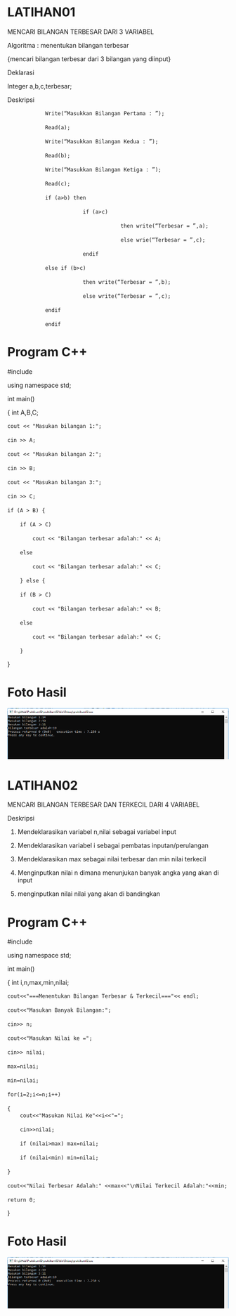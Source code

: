 # LATIHAN01

MENCARI BILANGAN TERBESAR DARI 3 VARIABEL
    
Algoritma : menentukan bilangan terbesar

 {mencari bilangan terbesar dari 3 bilangan yang diinput}
            
Deklarasi
                
 Integer a,b,c,terbesar;
                
Deskripsi 

                Write(“Masukkan Bilangan Pertama : ”);
                
                Read(a);
                
                Write(“Masukkan Bilangan Kedua : ”);
                
                Read(b);
                
                Write(“Masukkan Bilangan Ketiga : ”);
                
                Read(c);
                
                if (a>b) then
                
                            if (a>c)
                            
                                        then write(“Terbesar = ”,a);
                                        
                                        else wrie(“Terbesar = ”,c);
                                        
                            endif
                            
                else if (b>c)
                
                            then write(“Terbesar = ”,b);
                            
                            else write(“Terbesar = ”,c);
                            
                endif
                
                endif
                
# Program C++

#include <iostream>

using namespace std;

int main()

{
    int  A,B,C;
    
    cout << "Masukan bilangan 1:";
    
	cin >> A;

	cout << "Masukan bilangan 2:";
  
	cin >> B;

	cout << "Masukan bilangan 3:";
  
	cin >> C;

	if (A > B) {
  
		if (A > C)
    
			cout << "Bilangan terbesar adalah:" << A;
      
		else
    
			cout << "Bilangan terbesar adalah:" << C;
      
	    } else {
      
		if (B > C)
    
			cout << "Bilangan terbesar adalah:" << B;
      
		else
    
			cout << "Bilangan terbesar adalah:" << C;
      
        }
        
}

# Foto Hasil

![img](https://raw.githubusercontent.com/arifhanifanudin/praktikum02/master/hasil1.PNG)


# LATIHAN02

MENCARI BILANGAN TERBESAR DAN TERKECIL DARI 4 VARIABEL

Deskripsi

1. Mendeklarasikan variabel n,nilai sebagai variabel input

2. Mendeklarasikan variabel i sebagai pembatas inputan/perulangan 

3. Mendeklarasikan max sebagai nilai terbesar dan min nilai terkecil

4. Menginputkan nilai n dimana menunjukan banyak angka yang akan di input

5. menginputkan nilai nilai yang akan di bandingkan

# Program C++

#include <iostream>
	
using namespace std;

int main()

{
    int i,n,max,min,nilai;
    
    cout<<"===Menentukan Bilangan Terbesar & Terkecil==="<< endl;
    
    cout<<"Masukan Banyak Bilangan:";
    
    cin>> n;
    
    cout<<"Masukan Nilai ke =";
    
    cin>> nilai;
    
    max=nilai;
    
    min=nilai;
    
    for(i=2;i<=n;i++)
    
    {
        cout<<"Masukan Nilai Ke"<<i<<"=";
	
        cin>>nilai;
	
        if (nilai>max) max=nilai;
	
        if (nilai<min) min=nilai;
	
    }
    
    cout<<"Nilai Terbesar Adalah:" <<max<<"\nNilai Terkecil Adalah:"<<min;
    
    return 0;
    
}

# Foto Hasil

![img](https://raw.githubusercontent.com/arifhanifanudin/praktikum02/master/hasil.PNG)







